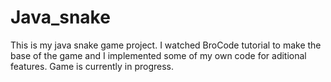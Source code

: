 # Java_snake
This is my java snake game project.
I watched BroCode tutorial to make the base of the game and I implemented some of my own code for aditional features. Game is currently in progress.
